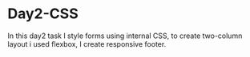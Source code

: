 # Day2-CSS
In this day2 task I style forms using internal CSS, to create two-column layout i used flexbox, I create responsive footer.
